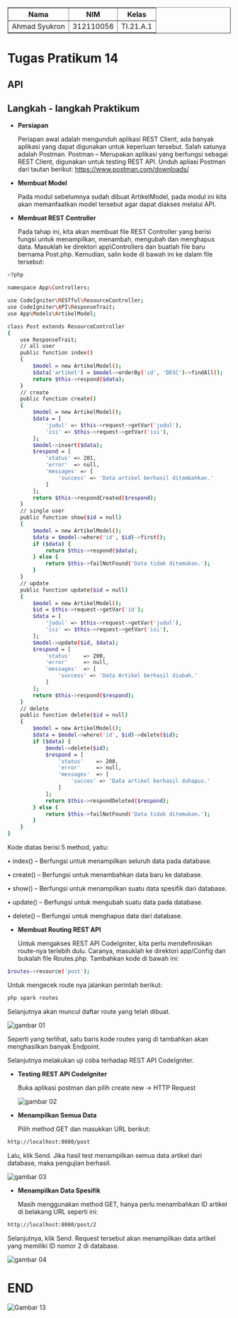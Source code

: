 <body>
    <table border="1">
        <tr>
            <th> Nama</th>
            <th>NIM</th>
            <th>Kelas</th>
        </tr>
        <tr>
            <td>Ahmad Syukron</td>
            <td>312110056</td>
            <td>TI.21.A.1</td>
        </tr>
    </table>
</body>

# Tugas Pratikum 14
## API
## Langkah - langkah Praktikum
- <b>Persiapan</b><p>
Periapan awal adalah mengunduh aplikasi REST Client, ada banyak aplikasi yang dapat digunakan untuk keperluan tersebut. Salah satunya adalah Postman. Postman – Merupakan aplikasi yang berfungsi sebagai REST Client, digunakan untuk testing REST API. Unduh apliasi Postman dari tautan berikut: https://www.postman.com/downloads/

- <b>Membuat Model</b><p>
Pada modul sebelumnya sudah dibuat ArtikelModel, pada modul ini kita akan memanfaatkan model tersebut agar dapat diakses melalui API.

- <b>Membuat REST Controller</b><p>
Pada tahap ini, kita akan membuat file REST Controller yang berisi fungsi untuk menampilkan, menambah, mengubah dan menghapus data. Masuklah ke direktori app\Controllers dan buatlah file baru bernama Post.php. Kemudian, salin kode di bawah ini ke dalam file tersebut:<p>

```bash
<?php

namespace App\Controllers;

use CodeIgniter\RESTful\ResourceController;
use CodeIgniter\API\ResponseTrait;
use App\Models\ArtikelModel;

class Post extends ResourceController
{
    use ResponseTrait;
    // all user
    public function index()
    {
        $model = new ArtikelModel();
        $data['artikel'] = $model->orderBy('id', 'DESC')->findAll();
        return $this->respond($data);
    }
    // create
    public function create()
    {
        $model = new ArtikelModel();
        $data = [
            'judul' => $this->request->getVar('judul'),
            'isi' => $this->request->getVar('isi'),
        ];
        $model->insert($data);
        $respond = [
            'status' => 201,
            'error'  => null,
            'messages' => [
                'success' => 'Data artikel berhasil ditambahkan.'
            ]
        ];
        return $this->respondCreated($respond);
    }
    // single user
    public function show($id = null)
    {
        $model = new ArtikelModel();
        $data = $model->where('id', $id)->first();
        if ($data) {
            return $this->respond($data);
        } else {
            return $this->failNotFound('Data tidak ditemukan.');
        }
    }
    // update
    public function update($id = null)
    {
        $model = new ArtikelModel();
        $id = $this->request->getVar('id');
        $data = [
            'judul' => $this->request->getVar('judul'),
            'isi' => $this->request->getVar('isi'),
        ];
        $model->update($id, $data);
        $respond = [
            'status'    => 200,
            'error'     => null,
            'messages'  => [
                'success' => 'Data Artikel berhasil diubah.'
            ]
        ];
        return $this->respond($respond);
    }
    // delete
    public function delete($id = null)
    {
        $model = new ArtikelModel();
        $data = $model->where('id', $id)->delete($id);
        if ($data) {
            $model->delete($id);
            $respond = [
                'status'    => 200,
                'error'     => null,
                'messages'  => [
                    'succes' => 'Data artikel berhasil duhapus.'
                ]
            ];
            return $this->respondDeleted($respond);
        } else {
            return $this->failNotFound('Data tidak ditemukan.');
        }
    }
}
```
Kode diatas berisi 5 method, yaitu:<p>
• index() – Berfungsi untuk menampilkan seluruh data pada database.<p>
• create() – Berfungsi untuk menambahkan data baru ke database.<p>
• show() – Berfungsi untuk menampilkan suatu data spesifik dari database.<p>
• update() – Berfungsi untuk mengubah suatu data pada database.<p>
• delete() – Berfungsi untuk menghapus data dari database.<p>

- <b>Membuat Routing REST API</b><p>
Untuk mengakses REST API CodeIgniter, kita perlu mendefinisikan route-nya terlebih dulu. Caranya, masuklah ke direktori app/Config dan bukalah file Routes.php. Tambahkan kode di bawah ini:<p>
```bash
$routes->resource('post');
```
Untuk mengecek route nya jalankan perintah berikut:<p>
```bash
php spark routes
```
Selanjutnya akan muncul daftar route yang telah dibuat.<p>
![gambar 01](Image/routs.png)<p>
Seperti yang terlihat, satu baris kode routes yang di tambahkan akan menghasilkan banyak Endpoint.<p>
Selanjutnya melakukan uji coba terhadap REST API CodeIgniter.<p>

- <b>Testing REST API CodeIgniter</b><p>
Buka aplikasi postman dan pilih create new → HTTP Request<p>
![gambar 02](Image/HTTP.png)

- <b>Menampilkan Semua Data</b><p>
Pilih method GET dan masukkan URL berikut:<p>
```bash
http://localhost:8080/post
```
Lalu, klik Send. Jika hasil test menampilkan semua data artikel dari database, maka pengujian berhasil.<p>
![gambar 03](Image/1.png)<p>

- <b>Menampilkan Data Spesifik</b><p>
Masih menggunakan method GET, hanya perlu menambahkan ID artikel di belakang URL seperti ini:<p>
```bash
http://localhost:8080/post/2
```
Selanjutnya, klik Send. Request tersebut akan menampilkan data artikel yang memiliki ID nomor 2 di database.<p>
![gambar 04](Image/2.png)<p>



# END
![Gambar 13](Image/anime-love.gif)
